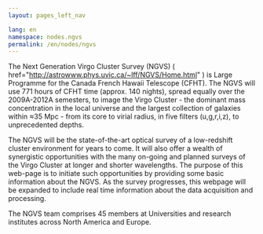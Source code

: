 ```yaml
---
layout: pages_left_nav

lang: en
namespace: nodes.ngvs
permalink: /en/nodes/ngvs
---
```


<!-- Content start -->

The Next Generation Virgo Cluster Survey (NGVS) (<a> href="http://astrowww.phys.uvic.ca/~lff/NGVS/Home.html" </a>) is  Large Programme for the Canada French Hawaii Telescope (CFHT). The NGVS will use 771 hours of CFHT time (approx. 140 nights), spread equally over the  2009A-2012A semesters, to image the Virgo Cluster - the dominant mass concentration in the local universe and the largest collection of galaxies within ≈35 Mpc - from its core to virial radius, in five filters (u,g,r,i,z), to unprecedented depths.  

The NGVS will be the state-of-the-art optical survey of a low-redshift cluster environment for years to come. It will also offer a wealth of synergistic opportunities with the many on-going and planned surveys of the Virgo Cluster at longer and shorter wavelengths. The purpose of this web-page is to initiate such opportunities by providing some basic information about the NGVS. As the survey progresses, this webpage will be expanded to include real time information about the data acquisition and processing.

The NGVS team comprises 45 members at Universities and research institutes across North America and  Europe.




<!-- Content end -->
